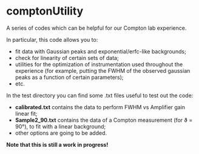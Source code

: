 # comptonUtility
 A series of codes which can be helpful for our Compton lab experience. 

 In particular, this code allows you to:
 - fit data with Gaussian peaks and exponential/erfc-like backgrounds;
 - check for linearity of certain sets of data;
 - utilities for the optimization of instrumentation used throughout the experience (for example, putting the FWHM of the observed gaussian peaks as a function of certain parameters);
 - etc.

In the test directory you can find some .txt files useful to test out the code:
- **calibrated.txt** contains the data to perform FWHM vs Amplifier gain linear fit;
- **Sample2_90.txt** contains the data of a Compton measurement (for ϑ = 90°), to fit with a linear background;
- other options are going to be added.


 **Note that this is still a work in progress!**
